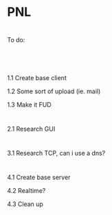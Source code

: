 # PNL
# 

To do:

#
<br>

1.1 Create base client

1.2 Some sort of upload (ie. mail)

1.3 Make it FUD

#

2.1 Research GUI

#

3.1 Research TCP, can i use a dns?

#

4.1 Create base server

4.2 Realtime?

4.3 Clean up


